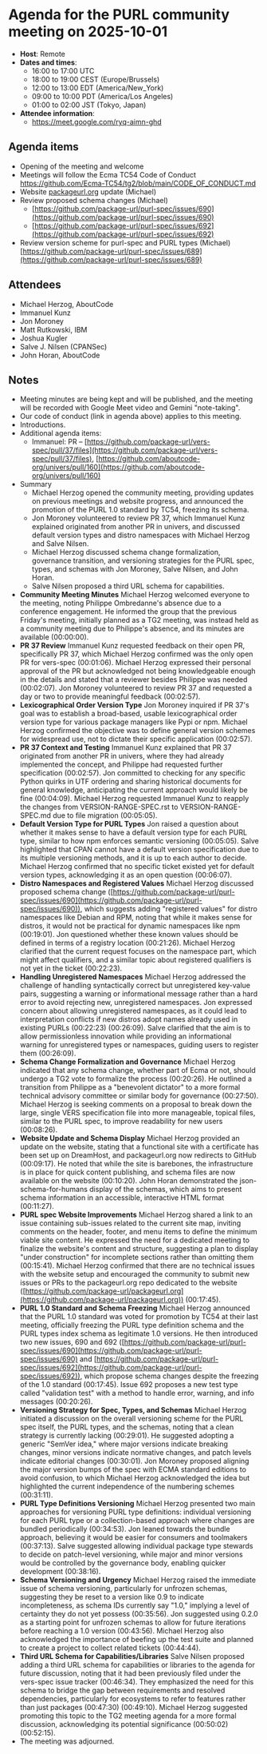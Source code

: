 # Agenda for the PURL community meeting on 2025-10-01

- **Host**: Remote
- **Dates and times**:
  - 16:00 to 17:00 UTC
  - 18:00 to 19:00 CEST (Europe/Brussels)
  - 12:00 to 13:00 EDT (America/New_York)
  - 09:00 to 10:00 PDT (America/Los Angeles)
  - 01:00 to 02:00 JST (Tokyo, Japan)
- **Attendee information**:
  - https://meet.google.com/ryq-aimn-ghd

## Agenda items

- Opening of the meeting and welcome
- Meetings will follow the Ecma TC54 Code of Conduct https://github.com/Ecma-TC54/tg2/blob/main/CODE_OF_CONDUCT.md
- Website [packageurl.org](http://packageurl.org) update (Michael)
- Review proposed schema changes (Michael)
  - [https://github.com/package-url/purl-spec/issues/690](https://github.com/package-url/purl-spec/issues/690)
  - [https://github.com/package-url/purl-spec/issues/692](https://github.com/package-url/purl-spec/issues/692)
- Review version scheme for purl-spec and PURL types (Michael) [https://github.com/package-url/purl-spec/issues/689](https://github.com/package-url/purl-spec/issues/689)

## Attendees

- Michael Herzog, AboutCode
- Immanuel Kunz
- Jon Moroney
- Matt Rutkowski, IBM
- Joshua Kugler
- Salve J. Nilsen (CPANSec)
- John Horan, AboutCode

## Notes

- Meeting minutes are being kept and will be published, and the meeting will be recorded with Google Meet video and Gemini "note-taking".
- Our code of conduct (link in agenda above) applies to this meeting.
- Introductions.
- Additional agenda items:
  - Immanuel: PR – [https://github.com/package-url/vers-spec/pull/37/files](https://github.com/package-url/vers-spec/pull/37/files), [https://github.com/aboutcode-org/univers/pull/160](https://github.com/aboutcode-org/univers/pull/160)
- Summary
  - Michael Herzog opened the community meeting, providing updates on previous meetings and website progress, and announced the promotion of the PURL 1.0 standard by TC54, freezing its schema.
  - Jon Moroney volunteered to review PR 37, which Immanuel Kunz explained originated from another PR in univers, and discussed default version types and distro namespaces with Michael Herzog and Salve Nilsen.
  - Michael Herzog discussed schema change formalization, governance transition, and versioning strategies for the PURL spec, types, and schemas with Jon Moroney, Salve Nilsen, and John Horan.
  - Salve Nilsen proposed a third URL schema for capabilities.
- **Community Meeting Minutes** Michael Herzog welcomed everyone to the meeting, noting Philippe Ombredanne's absence due to a conference engagement. He informed the group that the previous Friday's meeting, initially planned as a TG2 meeting, was instead held as a community meeting due to Philippe's absence, and its minutes are available (00:00:00).
- **PR 37 Review** Immanuel Kunz requested feedback on their open PR, specifically PR 37, which Michael Herzog confirmed was the only open PR for vers-spec (00:01:06). Michael Herzog expressed their personal approval of the PR but acknowledged not being knowledgeable enough in the details and stated that a reviewer besides Philippe was needed (00:02:07). Jon Moroney volunteered to review PR 37 and requested a day or two to provide meaningful feedback (00:02:57).
- **Lexicographical Order Version Type** Jon Moroney inquired if PR 37's goal was to establish a broad-based, usable lexicographical order version type for various package managers like Pypi or npm. Michael Herzog confirmed the objective was to define general version schemes for widespread use, not to dictate their specific application (00:02:57).
- **PR 37 Context and Testing** Immanuel Kunz explained that PR 37 originated from another PR in univers, where they had already implemented the concept, and Philippe had requested further specification (00:02:57). Jon committed to checking for any specific Python quirks in UTF ordering and sharing historical documents for general knowledge, anticipating the current approach would likely be fine (00:04:09). Michael Herzog requested Immanuel Kunz to reapply the changes from VERSION-RANGE-SPEC.rst to VERSION-RANGE-SPEC.md due to file migration (00:05:05).
- **Default Version Type for PURL Types** Jon raised a question about whether it makes sense to have a default version type for each PURL type, similar to how npm enforces semantic versioning (00:05:05). Salve highlighted that CPAN cannot have a default version specification due to its multiple versioning methods, and it is up to each author to decide. Michael Herzog confirmed that no specific ticket existed yet for default version types, acknowledging it as an open question (00:06:07).
- **Distro Namespaces and Registered Values** Michael Herzog discussed proposed schema change ([https://github.com/package-url/purl-spec/issues/690](https://github.com/package-url/purl-spec/issues/690)), which suggests adding "registered values" for distro namespaces like Debian and RPM, noting that while it makes sense for distros, it would not be practical for dynamic namespaces like npm (00:19:01). Jon questioned whether these known values should be defined in terms of a registry location (00:21:26). Michael Herzog clarified that the current request focuses on the namespace part, which might affect qualifiers, and a similar topic about registered qualifiers is not yet in the ticket (00:22:23).
- **Handling Unregistered Namespaces** Michael Herzog addressed the challenge of handling syntactically correct but unregistered key-value pairs, suggesting a warning or informational message rather than a hard error to avoid rejecting new, unregistered namespaces. Jon expressed concern about allowing unregistered namespaces, as it could lead to interpretation conflicts if new distros adopt names already used in existing PURLs (00:22:23) (00:26:09). Salve clarified that the aim is to allow permissionless innovation while providing an informational warning for unregistered types or namespaces, guiding users to register them (00:26:09).
- **Schema Change Formalization and Governance** Michael Herzog indicated that any schema change, whether part of Ecma or not, should undergo a TG2 vote to formalize the process (00:20:26). He outlined a transition from Philippe as a "benevolent dictator" to a more formal technical advisory committee or similar body for governance (00:27:50). Michael Herzog is seeking comments on a proposal to break down the large, single VERS specification file into more manageable, topical files, similar to the PURL spec, to improve readability for new users (00:08:26).
- **Website Update and Schema Display** Michael Herzog provided an update on the website, stating that a functional site with a certificate has been set up on DreamHost, and packageurl.org now redirects to GitHub (00:09:17). He noted that while the site is barebones, the infrastructure is in place for quick content publishing, and schema files are now available on the website (00:10:20). John Horan demonstrated the json-schema-for-humans display of the schemas, which aims to present schema information in an accessible, interactive HTML format (00:11:27).
- **PURL spec Website Improvements** Michael Herzog shared a link to an issue containing sub-issues related to the current site map, inviting comments on the header, footer, and menu items to define the minimum viable site content. He expressed the need for a dedicated meeting to finalize the website's content and structure, suggesting a plan to display "under construction" for incomplete sections rather than omitting them (00:15:41). Michael Herzog confirmed that there are no technical issues with the website setup and encouraged the community to submit new issues or PRs to the packageurl.org repo dedicated to the website ([https://github.com/package-url/packageurl.org](https://github.com/package-url/packageurl.org)) (00:17:45).
- **PURL 1.0 Standard and Schema Freezing** Michael Herzog announced that the PURL 1.0 standard was voted for promotion by TC54 at their last meeting, officially freezing the PURL type definition schema and the PURL types index schema as legitimate 1.0 versions. He then introduced two new issues, 690 and 692 ([https://github.com/package-url/purl-spec/issues/690](https://github.com/package-url/purl-spec/issues/690) and	[https://github.com/package-url/purl-spec/issues/692](https://github.com/package-url/purl-spec/issues/692)), which propose schema changes despite the freezing of the 1.0 standard (00:17:45). Issue 692 proposes a new test type called "validation test" with a method to handle error, warning, and info messages (00:20:26).
- **Versioning Strategy for Spec, Types, and Schemas** Michael Herzog initiated a discussion on the overall versioning scheme for the PURL spec itself, the PURL types, and the schemas, noting that a clean strategy is currently lacking (00:29:01). He suggested adopting a generic "SemVer idea," where major versions indicate breaking changes, minor versions indicate normative changes, and patch levels indicate editorial changes (00:30:01). Jon Moroney proposed aligning the major version bumps of the spec with ECMA standard editions to avoid confusion, to which Michael Herzog acknowledged the idea but highlighted the current independence of the numbering schemes (00:31:11).
- **PURL Type Definitions Versioning** Michael Herzog presented two main approaches for versioning PURL type definitions: individual versioning for each PURL type or a collection-based approach where changes are bundled periodically (00:34:53). Jon leaned towards the bundle approach, believing it would be easier for consumers and toolmakers (00:37:13). Salve suggested allowing individual package type stewards to decide on patch-level versioning, while major and minor versions would be controlled by the governance body, enabling quicker development (00:38:16).
- **Schema Versioning and Urgency** Michael Herzog raised the immediate issue of schema versioning, particularly for unfrozen schemas, suggesting they be reset to a version like 0.9 to indicate incompleteness, as schema IDs currently say "1.0," implying a level of certainty they do not yet possess (00:35:56). Jon suggested using 0.2.0 as a starting point for unfrozen schemas to allow for future iterations before reaching a 1.0 version (00:43:56). Michael Herzog also acknowledged the importance of beefing up the test suite and planned to create a project to collect related tickets (00:44:44).
- **Third URL Schema for Capabilities/Libraries** Salve Nilsen proposed adding a third URL schema for capabilities or libraries to the agenda for future discussion, noting that it had been previously filed under the vers-spec issue tracker (00:46:34). They emphasized the need for this schema to bridge the gap between requirements and resolved dependencies, particularly for ecosystems to refer to features rather than just packages (00:47:30) (00:49:10). Michael Herzog suggested promoting this topic to the TG2 meeting agenda for a more formal discussion, acknowledging its potential significance (00:50:02) (00:52:15).
- The meeting was adjourned.

